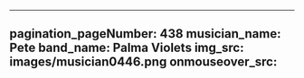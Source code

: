 ------
pagination_pageNumber: 438
musician_name: Pete
band_name: Palma Violets
img_src: images/musician0446.png
onmouseover_src: 
------